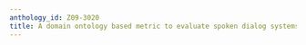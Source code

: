 ```yaml
---
anthology_id: Z09-3020
title: A domain ontology based metric to evaluate spoken dialog systems
---
```

